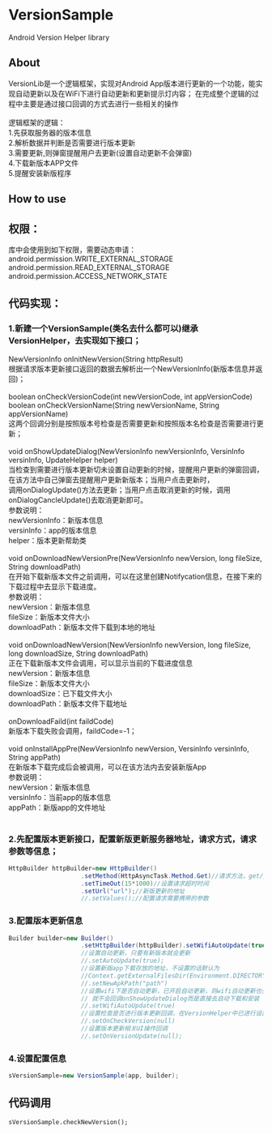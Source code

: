 # VersionSample
Android Version Helper library


## About
VersionLib是一个逻辑框架，实现对Android App版本进行更新的一个功能，能实现自动更新以及在WiFi下进行自动更新和更新提示灯内容；
在完成整个逻辑的过程中主要是通过接口回调的方式去进行一些相关的操作<br>
<br>
逻辑框架的逻辑：<br>
1.先获取服务器的版本信息<br>
2.解析数据并判断是否需要进行版本更新<br>
3.需要更新,则弹窗提醒用户去更新(设置自动更新不会弹窗)<br>
4.下载新版本APP文件<br>
5.提醒安装新版程序<br>

## How to use



## 权限：
库中会使用到如下权限，需要动态申请：<br>
android.permission.WRITE_EXTERNAL_STORAGE<br>
android.permission.READ_EXTERNAL_STORAGE<br>
android.permission.ACCESS_NETWORK_STATE<br>


## 代码实现：
### 1.新建一个VersionSample(类名去什么都可以)继承VersionHelper，去实现如下接口；<br>
NewVersionInfo onInitNewVersion(String httpResult)<br>
根据请求版本更新接口返回的数据去解析出一个NewVersionInfo(新版本信息并返回)；<br>
<br>
boolean onCheckVersionCode(int newVersionCode, int appVersionCode)<br>
boolean onCheckVersionName(String newVersionName, String appVersionName)<br>
这两个回调分别是按照版本号检查是否需要更新和按照版本名检查是否需要进行更新；<br>
<br>
void onShowUpdateDialog(NewVersionInfo newVersionInfo, VersinInfo versinInfo, UpdateHelper helper)<br>
当检查到需要进行版本更新切未设置自动更新的时候，提醒用户更新的弹窗回调，在该方法中自己弹窗去提醒用户更新新版本；当用户点击更新时，<br>
调用onDialogUpdate()方法去更新；当用户点击取消更新的时候，调用onDialogCancleUpdate()去取消更新即可。<br>
参数说明：<br>
newVersionInfo：新版本信息<br>
versinInfo：app的版本信息<br>
helper：版本更新帮助类<br>
<br>
void onDownloadNewVersionPre(NewVersionInfo newVersion, long fileSize, String downloadPath)<br>
在开始下载新版本文件之前调用，可以在这里创建Notifycation信息，在接下来的下载过程中去显示下载进度。<br>
参数说明：<br>
newVersion：新版本信息<br>
fileSize：新版本文件大小<br>
downloadPath：新版本文件下载到本地的地址<br>
<br>
void onDownloadNewVersion(NewVersionInfo newVersion, long fileSize, long downloadSize, String downloadPath)<br>
正在下载新版本文件会调用，可以显示当前的下载进度信息<br>
newVersion：新版本信息<br>
fileSize：新版本文件大小<br>
downloadSize：已下载文件大小<br>
downloadPath：新版本文件下载地址<br>
<br>
onDownloadFaild(int faildCode)<br>
新版本下载失败会调用，faildCode=-1；<br>
<br>
void onInstallAppPre(NewVersionInfo newVersion, VersinInfo versinInfo, String appPath)<br>
在新版本下载完成后会被调用，可以在该方法内去安装新版App<br>
参数说明：<br>
newVersion：新版本信息<br>
versinInfo：当前app的版本信息<br>
appPath：新版app的文件地址<br>
<br>

### 2.先配置版本更新接口，配置新版更新服务器地址，请求方式，请求参数等信息；
```Java
HttpBuilder httpBuilder=new HttpBuilder()
                    .setMethod(HttpAsyncTask.Method.Get)//请求方法，get/post
                    .setTimeOut(15*1000)//设置请求超时时间
                    .setUrl("url");//新版更新的地址
                    //.setValues();//配置请求需要携带的参数
```                  
                   
                    
### 3.配置版本更新信息
```Java
Builder builder=new Builder()
                    .setHttpBuilder(httpBuilder).setWifiAutoUpdate(true);
                    //设置自动更新，只要有新版本就会更新
                    //.setAutoUpdate(true);
                    //设置新版app下载存放的地址，不设置的话默认为
                    //Context.getExternalFilesDir(Environment.DIRECTORY_DOWNLOADS)+"/apk/apk文件名"
                    //.setNewApkPath("path")
                    //设置wifi下是否自动更新，已开启自动更新，则wifi自动更新也会被开启；当开启自动更新后，
                    // 就不会回调onShowUpdateDialog而是直接去自动下载和安装
                    //.setWifiAutoUpdate(true)
                    //设置检查是否进行版本更新回调，在VersionHelper中已进行设置，就不要重复设置了
                    //.setOnCheckVersion(null)
                    //设置版本更新相关UI操作回调
                    //.setOnVersionUpdate(null);
```                    
                    
### 4.设置配置信息  
```Java
sVersionSample=new VersionSample(app, builder);
```

## 代码调用
```Javas
sVersionSample.checkNewVersion();
```

